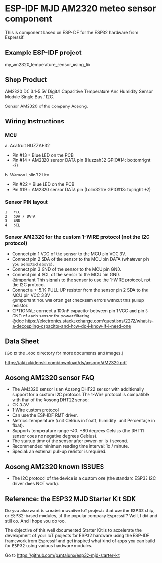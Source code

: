 # ESP-IDF MJD AM2320 meteo sensor component
This is component based on ESP-IDF for the ESP32 hardware from Espressif.



## Example ESP-IDF project
my_am2320_temperature_sensor_using_lib



## Shop Product
AM2320 DC 3.1-5.5V Digital Capacitive Temperature And Humidity Sensor Module Single Bus / I2C.

Sensor AM2320 of the company Aosong.



## Wiring Instructions
### MCU
a. Adafruit HUZZAH32
- Pin #13 = Blue LED on the PCB
- Pin #14 = AM2320 sensor DATA pin (Huzzah32 GPIO#14: bottomright -2)

b. Wemos Lolin32 Lite
- Pin #22 = Blue LED on the PCB
- Pin #19 = AM2320 sensor DATA pin (Lolin32lite GPIO#13: topright +2)



### Sensor PIN layout
```
1   VCC
2   SDA / DATA
3   GND
4   SCL
```



### Sensor AM2320 for the custom 1-WIRE protocol (not the I2C protocol)

- Connect pin 1 VCC of the sensor to the MCU pin VCC 3V.
- Connect pin 2 SDA of the sensor to the MCU pin DATA (whatever pin you selected above).
- Connect pin 3 GND of the sensor to the MCU pin GND.
- Connect pin 4 SCL of the sensor to the MCU pin GND. \
  @important This signals to the sensor to use the 1-WIRE protocol, not the I2C protocol.
- Connect a +-5.1K PULL-UP resistor from the sensor pin 2 SDA to the MCU pin VCC 3.3V \
  @important You will often get checksum errors without this pullup resistor.
- OPTIONAL: connect a 100nF capacitor between pin 1 VCC and pin 3 GND of each sensor for power filtering. \
  @doc https://electronics.stackexchange.com/questions/2272/what-is-a-decoupling-capacitor-and-how-do-i-know-if-i-need-one



## Data Sheet
[Go to the _doc directory for more documents and images.]

https://akizukidenshi.com/download/ds/aosong/AM2320.pdf



## Aosong AM2320 sensor FAQ
- The AM2320 sensor is an Aosong DHT22 sensor with additionally support for a custom I2C protocol. The 1-Wire protocol is compatible with that of the Aosong DHT22 sensor.
- OK 3.3V
- 1-Wire custom protocol.
- Can use the ESP-IDF RMT driver.
- Metrics: temperature (unit Celsius in float), humidity (unit Percentage in float).
- Supports temperature range -40..+80 degrees Celsius (the DHT11 sensor does no negative degrees Celsius).
- The startup time of the sensor after power-on is 1 second.
- Recommended minimum reading time interval: 1x / minute.
- Special: an external pull-up resistor is required.



## Aosong AM2320 known ISSUES
- The I2C protocol of the device is a custom one (the standard ESP32 I2C driver does NOT work).



## Reference: the ESP32 MJD Starter Kit SDK

Do you also want to create innovative IoT projects that use the ESP32 chip, or ESP32-based modules, of the popular company Espressif? Well, I did and still do. And I hope you do too.

The objective of this well documented Starter Kit is to accelerate the development of your IoT projects for ESP32 hardware using the ESP-IDF framework from Espressif and get inspired what kind of apps you can build for ESP32 using various hardware modules.

Go to https://github.com/pantaluna/esp32-mjd-starter-kit

